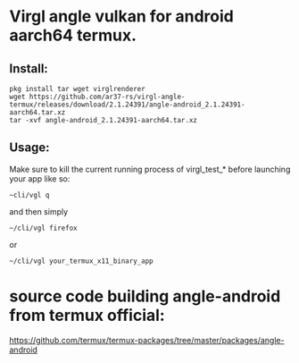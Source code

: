 # Virgl angle vulkan for android aarch64 termux.
## Install:
```
pkg install tar wget virglrenderer
wget https://github.com/ar37-rs/virgl-angle-termux/releases/download/2.1.24391/angle-android_2.1.24391-aarch64.tar.xz
tar -xvf angle-android_2.1.24391-aarch64.tar.xz
```
## Usage:
Make sure to kill the current running process of virgl_test_* before launching your app like so:
```
~cli/vgl q
```
and then simply
```
~/cli/vgl firefox
```
or
```
~/cli/vgl your_termux_x11_binary_app
```
# source code building angle-android from termux official:
https://github.com/termux/termux-packages/tree/master/packages/angle-android
